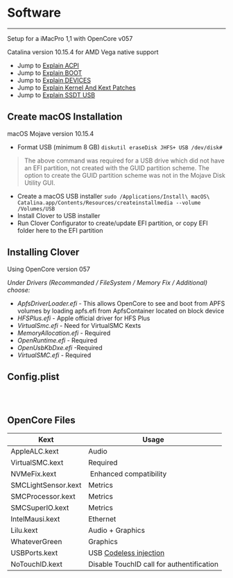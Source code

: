 # Software

---
Setup for a iMacPro 1,1 with OpenCore v057

Catalina version 10.15.4 for AMD Vega native support

* Jump to [Explain ACPI](./config_explain_ACPI.md)
* Jump to [Explain BOOT](./config_explain_BOOT.md)
* Jump to [Explain DEVICES](./config_explain_DEVICES.md)
* Jump to [Explain Kernel And Kext Patches](./config_explain_KandKexTPatches.md)
* Jump to [Explain SSDT USB](./config_ssdt_usb.md)


## Create macOS Installation

macOS Mojave version 10.15.4
* Format USB (minimum 8 GB) `diskutil eraseDisk JHFS+ USB /dev/disk#`
> The above command was required for a USB drive which did not have an EFI partition, not created with the GUID partition scheme. The option to create the GUID partition scheme was not in the Mojave Disk Utility GUI.
* Create a macOS USB installer `sudo /Applications/Install\ macOS\ Catalina.app/Contents/Resources/createinstallmedia --volume /Volumes/USB`
* Install Clover to USB installer
* Run Clover Configurator to create/update EFI partition, or copy EFI folder here to the EFI partition

## Installing Clover

Using OpenCore version 057

_Under Drivers (Recommanded / FileSystem / Memory Fix / Additional) choose:_
* _ApfsDriverLoader.efi_ - This allows OpenCore to see and boot from APFS volumes by loading apfs.efi from ApfsContainer located on block device
* _HFSPlus.efi_ - Apple official driver for HFS Plus
* _VirtualSmc.efi_ - Need for VirtualSMC Kexts
* _MemoryAllocation.efi_ - Required
* _OpenRuntime.efi_ - Required
* _OpenUsbKbDxe.efi_ -Required
* _VirtualSMC.efi_ - Required

## Config.plist

```markup



```

## OpenCore Files

Kext | Usage
--- | ---
AppleALC.kext | Audio
VirtualSMC.kext | Required
NVMeFix.kext | Enhanced compatibility
SMCLightSensor.kext | Metrics
SMCProcessor.kext | Metrics
SMCSuperIO.kext | Metrics
IntelMausi.kext | Ethernet
Lilu.kext | Audio + Graphics
WhateverGreen | Graphics
USBPorts.kext | USB [Codeless injection](https://developer.apple.com/library/archive/documentation/Darwin/Conceptual/KEXTConcept/KEXTConceptAnatomy/kext_anatomy.html)
NoTouchID.kext | Disable TouchID call for authentification
